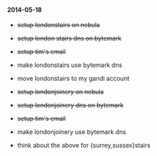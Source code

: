 #### 2014-05-18 ####

* ~~setup londonstairs on nebula~~
* ~~setup london stairs dns on bytemark~~
* ~~setup tim's email~~
* make londonstairs use bytemark dns
* move londonstairs to my gandi account
* ~~setup londonjoinery on nebula~~
* ~~setup londonjoinery dns on bytemark~~
* ~~setup tim's email~~
* make londonjoinery use bytemark dns

* think about the above for  {surrey,sussex}stairs
